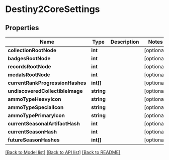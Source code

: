 # Destiny2CoreSettings

## Properties
Name | Type | Description | Notes
------------ | ------------- | ------------- | -------------
**collectionRootNode** | **int** |  | [optional] 
**badgesRootNode** | **int** |  | [optional] 
**recordsRootNode** | **int** |  | [optional] 
**medalsRootNode** | **int** |  | [optional] 
**currentRankProgressionHashes** | **int[]** |  | [optional] 
**undiscoveredCollectibleImage** | **string** |  | [optional] 
**ammoTypeHeavyIcon** | **string** |  | [optional] 
**ammoTypeSpecialIcon** | **string** |  | [optional] 
**ammoTypePrimaryIcon** | **string** |  | [optional] 
**currentSeasonalArtifactHash** | **int** |  | [optional] 
**currentSeasonHash** | **int** |  | [optional] 
**futureSeasonHashes** | **int[]** |  | [optional] 

[[Back to Model list]](../README.md#documentation-for-models) [[Back to API list]](../README.md#documentation-for-api-endpoints) [[Back to README]](../README.md)


